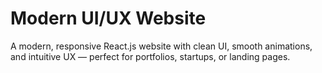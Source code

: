 # Modern UI/UX Website
A modern, responsive React.js website with clean UI, smooth animations, and intuitive UX — perfect for portfolios, startups, or landing pages.
